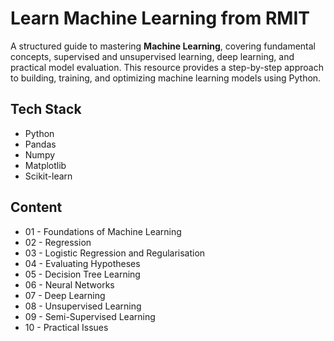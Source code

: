 # Learn Machine Learning from RMIT

A structured guide to mastering **Machine Learning**, covering fundamental concepts, supervised and unsupervised learning, deep learning, and practical model evaluation. This resource provides a step-by-step approach to building, training, and optimizing machine learning models using Python.

## Tech Stack

- Python
- Pandas
- Numpy
- Matplotlib
- Scikit-learn

## Content

- 01 - Foundations of Machine Learning
- 02 - Regression
- 03 - Logistic Regression and Regularisation
- 04 - Evaluating Hypotheses
- 05 - Decision Tree Learning
- 06 - Neural Networks
- 07 - Deep Learning
- 08 - Unsupervised Learning
- 09 - Semi-Supervised Learning
- 10 - Practical Issues
